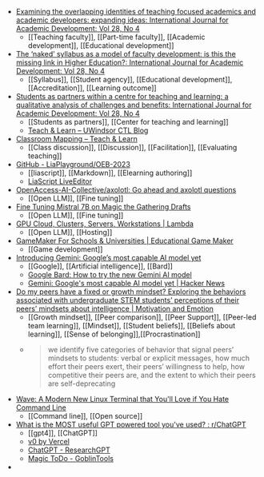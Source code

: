 - [Examining the overlapping identities of teaching focused academics and academic developers: expanding ideas: International Journal for Academic Development: Vol 28, No 4](https://www.tandfonline.com/doi/abs/10.1080/1360144X.2022.2082436)
	- [[Teaching faculty]], [[Part-time faculty]], [[Academic development]], [[Educational development]]
- [The ‘naked’ syllabus as a model of faculty development: is this the missing link in Higher Education?: International Journal for Academic Development: Vol 28, No 4](https://www.tandfonline.com/doi/abs/10.1080/1360144X.2022.2025814)
	- [[Syllabus]], [[Student agency]], [[Educational development]], [[Accreditation]], [[Learning outcome]]
- [Students as partners within a centre for teaching and learning: a qualitative analysis of challenges and benefits: International Journal for Academic Development: Vol 28, No 4](https://www.tandfonline.com/doi/abs/10.1080/1360144X.2021.1964970)
	- [[Students as partners]], [[Center for teaching and learning]]
	- [Teach & Learn – UWindsor CTL Blog](https://teach-learn.ca/)
- [Classroom Mapping – Teach & Learn](https://teach-learn.ca/2023/10/23/classroom-mapping/)
	- [[Class discussion]], [[Discussion]], [[Facilitation]], [[Evaluating teaching]]
- [GitHub - LiaPlayground/OEB-2023](https://github.com/LiaPlayground/OEB-2023)
	- [[liascript]], [[Markdown]], [[Elearning authoring]]
	- [LiaScript LiveEditor](https://liascript.github.io/LiveEditor/)
- [OpenAccess-AI-Collective/axolotl: Go ahead and axolotl questions](https://github.com/OpenAccess-AI-Collective/axolotl)
	- [[Open LLM]], [[Fine tuning]]
- [Fine Tuning Mistral 7B on Magic the Gathering Drafts](https://generallyintelligent.substack.com/p/fine-tuning-mistral-7b-on-magic-the)
	- [[Open LLM]], [[Fine tuning]]
- [GPU Cloud, Clusters, Servers, Workstations | Lambda](https://lambdalabs.com/)
	- [[Open LLM]], [[Hosting]]
- [GameMaker For Schools & Universities | Educational Game Maker](https://gamemaker.io/en/education)
	- [[Game development]]
- [Introducing Gemini: Google’s most capable AI model yet](https://blog.google/technology/ai/google-gemini-ai/#performance)
	- [[Google]], [[Artificial intelligence]], [[Bard]]
	- [Google Bard: How to try the new Gemini AI model](https://blog.google/products/bard/google-bard-try-gemini-ai/)
	- [Gemini: Google's most capable AI model yet | Hacker News](https://news.ycombinator.com/item?id=38544746)
- [Do my peers have a fixed or growth mindset? Exploring the behaviors associated with undergraduate STEM students’ perceptions of their peers’ mindsets about intelligence | Motivation and Emotion](https://link.springer.com/article/10.1007/s11031-023-10049-8)
	- [[Growth mindset]], [[Peer comparison]], [[Peer Support]], [[Peer-led team learning]], [[Mindset]], [[Student beliefs]], [[Beliefs about learning]], [[Sense of belonging]],[[Procrastination]]
	- >we identify five categories of behavior that signal peers’ mindsets to students: verbal or explicit messages, how much effort their peers exert, their peers’ willingness to help, how competitive their peers are, and the extent to which their peers are self-deprecating
- [Wave: A Modern New Linux Terminal that You'll Love if You Hate Command Line](https://news.itsfoss.com/wave-terminal/)
	- [[Command line]], [[Open source]]
- [What is the MOST useful GPT powered tool you've used? : r/ChatGPT](https://www.reddit.com/r/ChatGPT/comments/18c0swn/what_is_the_most_useful_gpt_powered_tool_youve/)
	- [[gpt4]], [[ChatGPT]]
	- [v0 by Vercel](https://v0.dev/)
	- [ChatGPT - ResearchGPT](https://chat.openai.com/g/g-bo0FiWLY7-researchgpt)
	- [Magic ToDo - GoblinTools](https://goblin.tools/)
-